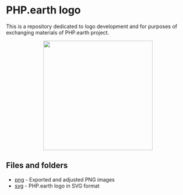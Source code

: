 # PHP.earth logo

This is a repository dedicated to logo development and for purposes of exchanging
materials of PHP.earth project.

<div align="center">
  <img src="https://github.com/php-earth/logo/raw/master/png/indigo.png" width="300" height="300">
</div>

## Files and folders

* [png](png) - Exported and adjusted PNG images
* [svg](svg) - PHP.earth logo in SVG format
